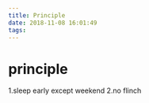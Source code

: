 ```yaml
---
title: Principle
date: 2018-11-08 16:01:49
tags:
---
```

# principle
1.sleep early except weekend
2.no flinch